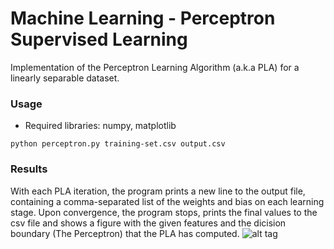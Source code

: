 # Machine Learning - Perceptron Supervised Learning
Implementation of the Perceptron Learning Algorithm (a.k.a PLA) for a linearly separable dataset.

### Usage

* Required libraries: numpy, matplotlib

```
python perceptron.py training-set.csv output.csv
```
### Results
With each PLA iteration, the program prints a new line to the output file, containing a comma-separated list of the weights and bias on each learning stage. Upon convergence, the program stops, prints the final values to the csv file and shows a figure with the given features and the dicision boundary (The Perceptron) that the PLA has computed.
![alt tag](https://d36vhvif6yp6yo.cloudfront.net/main/images/github/perceptron.png)
